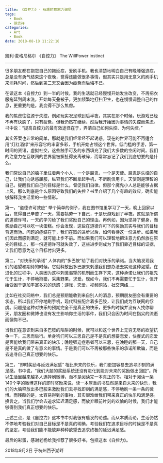 ```yaml
---
title: 《自控力》- 有趣的意志力骗局
tags:
  - Book
  - 徐贵祥
categories:
  - Art
  - Book
date: 2018-08-18 11:22:18
---
```

凯利·麦格尼格尔 《自控力》
The WillPower instinct
<!-- more -->

***

很多朋友都在抱怨自己的拖延症，爱刷手机。我也清楚地明白自己有晚睡强迫症，总是没有勇气结束这个夜晚，觉得还能做很多事情，但其实只是用无意义的刷手机来消耗时间，然后到第二天又会因为疲惫而后悔不已。

在读这本《自控力》到一半的时候，我的生活就已经慢慢开始发生改变，不再把衣服拖延到周末洗，开始每天叠被子，更加频繁地打扫卫生，也在慢慢调整自己的作息，更重要的是，我变得不那么焦虑。

我的焦虑往往源于失控，例如玩实况足球到后半夜，其实在那个时候，玩游戏已经不再有快感了，只有疲惫，但我仍然在继续，然后我开始因为事情的失控而焦虑。书中说：“提高自控力的最有效途径在于，弄清自己如何失控、为何失控。”

其实答案也非常的简单，那就是我们经常经不起诱惑。现在的世界可能不再适合用“灯红酒绿”来形容它的丰富多彩，手机开始占领这个世界。低门槛的手游，第一时间的资讯，虚拟社交，这些触手可及的东西填充了我们大多数的空闲时间。我们的注意力在互联网的世界里被撕扯得支离破碎，而常常忘记了我们到底想要的是什么。

我们常说自己的脑子里住着两个小人，一个是魔鬼，一个是天使。魔鬼是失控的自己，让我们向诱惑屈服，纵容我们不断拿起手机，不断刷信用卡。天使则是理智的自己，提醒我们自己的目标是什么，督促我们自律。但那个魔鬼小人总是能够占据上风，那么到底是什么原因导致我们的失控？书里介绍了几个有趣的效应，确实能够解释我生活里的一些情形。

第一，“道德许可效应”
举个简单的例子，我在图书馆里学习了一天，晚上回家以后，觉得自己辛苦了一天，需要犒劳一下自己，于是玩游戏到了半夜。这就是所谓的道德许可，一天的学习给了我们奖励自己的理由。再例如，因为坚持了健身，而奖励自己可以吃一块蛋糕。你会发现，这些在道德许可下的奖励其实与我们的目标背道而驰。问题的症结在于，我们在取的进步以后，如何看待这一份进步。如果我们因此而感到满足，就可能止步不前。而如果我们可以理智地把注意力仍然放在原先的目标上，那一份道德许可就失效了，这些进步则成为了我们靠近目标的证据，让我们愿意为这个目标付出更多。

第二，“对快乐的承诺”
人体内的“多巴胺”给了我们对快乐的承诺。当大脑发现我们的渴望和期待的时候，它就释放出多巴胺来刺激我们想办法去实现这种渴望。在进化的过程中，人类因为这种刺激渴望的机制而生存下来，这种承诺让我们的祖先忙于生计，不停地狩猎，采集野果，求爱。现如今，我们不再需要忙于生计，但开始受困于更加丰富多彩的诱惑：游戏，恋爱，视频网站，社交网络.....

比如在社交网络中，我们总是预期能收到来自别人的消息，预期朋友圈会有重要的状态，所以我们不停地刷手机，现代科技配合着多巴胺，让我们成为互联网的俘虏。问题是这种对快乐的预期完全不是真正的快乐，更多的时候并没有人找你聊天，朋友圈和微博也没有发生影响你生活的事件，我们只会因为时间在指尖的流逝而懊悔不已。

当我们在意识到来自多巴胺的陷阱的时候，就可以和这个世界上无穷无尽的欲望抗争一下，三思而后行。单身狗们可以三思自己是不是真的想要恋爱，快餐式的恋爱是否能给我们带来真正的快乐；晚睡强迫症患者可以三思，在晚睡的那一天，自己是不是真的做了有意义的事情。于是我们可以不再被那些快乐的承诺所欺骗，而是去追寻自己真正想要的快乐。

第三，“即时奖励与延迟满足感”
相比未来的快乐，我们更加容易去追寻即刻的满足感。书中说，“我们大脑的奖励系统还没有进化到能对未来的奖励做出回应”。所以生活里越来越多人选择刷微博，而不是阅读完一本真正的书。相对于阅读一条140个字的微博这样的即时奖励来说，读一本厚重的书显然是来自未来的快乐，我们的大脑释放出多巴胺来激励我们去寻找即刻的满足感，不停地刷一条一条的微博。而残酷的是，太容易得到的事物，其实很难给我们带来真正的快乐和满足感。换言之，当我们学会去追求延迟满足感，而放弃眼前片刻的欢愉的时候，我们才能够得到我们真正想要的快乐。

上述三点，是《自控力》这本书中对我很有启发的论述。而从本质而论，生活仍然不停地考验我们对自己目标是不是真的明确，考验我们在追求目标的时候是不是真的坚定，考验我们能不能放弃种种欲望去追求终极的延迟满足感。

最后的彩蛋，感谢老杨给我推荐了很多好书，包括这本《自控力》。

2018年9月2日
于杭州西子湖畔


***

















